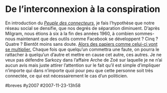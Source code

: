 # De l’interconnexion à la conspiration

En introduction du *[Peuple des connecteurs](../../page/le-peuple-des-connecteurs)*, je fais l’hypothèse que notre réseau social se densifie, que nos degrés de séparation diminuent. D’après Milgram, nous étions à six à la fin des années 1960, à combien sommes-nous maintenant que des outils comme Facebook se développent ? Cinq ? Quatre ? Bientôt moins sans doute. [Alors des papiers comme celui-ci vont se multiplier.](http://www.voltairenet.org/article152777.html) Chaque fois que quelqu’un commettra une faute, on pourra le rattacher à quelqu’un d’autre et mettre en cause cet autre, ces autres. Je ne veux pas défendre Sarkozy dans l’affaire Arche de Zoé sur laquelle je ne n’ai aucun avis mais juste attirer l’attention sur le fait qu’il est simple d’impliquer n’importe qui dans n’importe quoi pour peu que cette personne soit très connectée, ce qui est nécessairement le cas d’un politicien.

#breves #y2007 #2007-11-23-13h58
